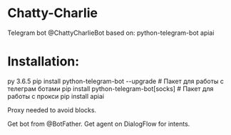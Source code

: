 # Chatty-Charlie

Telegram bot @ChattyCharlieBot based on:
python-telegram-bot
apiai

# Installation:
py 3.6.5
pip install python-telegram-bot --upgrade     # Пакет для работы с телеграм ботами
pip install python-telegram-bot[socks]        # Пакет для работы с прокси
pip install apiai 

Proxy needed to avoid blocks.

Get bot from @BotFather.
Get agent on DialogFlow for intents.
